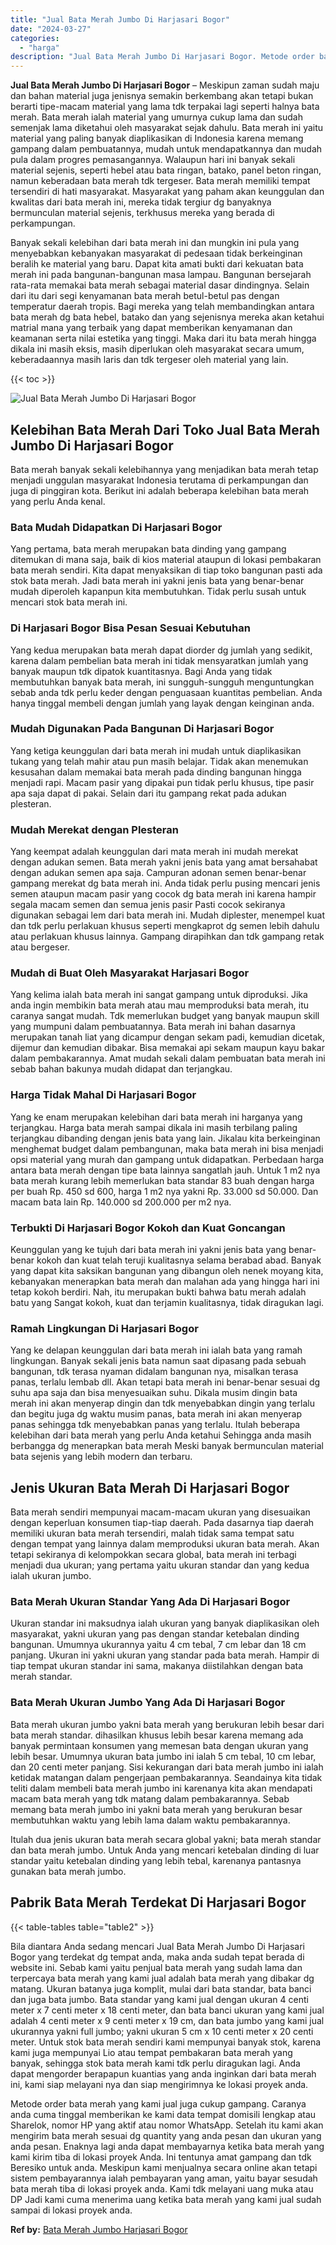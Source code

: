 ```yaml
---
title: "Jual Bata Merah Jumbo Di Harjasari Bogor"
date: "2024-03-27"
categories: 
  - "harga"
description: "Jual Bata Merah Jumbo Di Harjasari Bogor. Metode order bata merah yang kami jual juga cukup gampang. Caranya anda cuma tinggal memberikan ke kami data tempat..."
---
```


**Jual Bata Merah Jumbo Di Harjasari Bogor** – Meskipun zaman sudah maju dan bahan material juga jenisnya semakin berkembang akan tetapi bukan berarti tipe-macam material yang lama tdk terpakai lagi seperti halnya bata merah. Bata merah ialah material yang umurnya cukup lama dan sudah semenjak lama diketahui oleh masyarakat sejak dahulu. Bata merah ini yaitu material yang paling banyak diaplikasikan di Indonesia karena memang gampang dalam pembuatannya, mudah untuk mendapatkannya dan mudah pula dalam progres pemasangannya. Walaupun hari ini banyak sekali material sejenis, seperti hebel atau bata ringan, batako, panel beton ringan, namun keberadaan bata merah tdk tergeser. Bata merah memiliki tempat tersendiri di hati masyarakat. Masyarakat yang paham akan keunggulan dan kwalitas dari bata merah ini, mereka tidak tergiur dg banyaknya bermunculan material sejenis, terkhusus mereka yang berada di perkampungan.

Banyak sekali kelebihan dari bata merah ini dan mungkin ini pula yang menyebabkan kebanyakan masyarakat di pedesaan tidak berkeinginan beralih ke material yang baru. Dapat kita amati bukti dari kekuatan bata merah ini pada bangunan-bangunan masa lampau. Bangunan bersejarah rata-rata memakai bata merah sebagai material dasar dindingnya. Selain dari itu dari segi kenyamanan bata merah betul-betul pas dengan temperatur daerah tropis. Bagi mereka yang telah membandingkan antara bata merah dg bata hebel, batako dan yang sejenisnya mereka akan ketahui matrial mana yang terbaik yang dapat memberikan kenyamanan dan keamanan serta nilai estetika yang tinggi. Maka dari itu bata merah hingga dikala ini masih eksis, masih diperlukan oleh masyarakat secara umum, keberadaannya masih laris dan tdk tergeser oleh material yang lain.

{{< toc >}}

![Jual Bata Merah Jumbo Di Harjasari Bogor](/images/jual-bata-merah-34.png)

## Kelebihan Bata Merah Dari Toko Jual Bata Merah Jumbo Di Harjasari Bogor

Bata merah banyak sekali kelebihannya yang menjadikan bata merah tetap menjadi unggulan masyarakat Indonesia terutama di perkampungan dan juga di pinggiran kota. Berikut ini adalah beberapa kelebihan bata merah yang perlu Anda kenal.

### Bata Mudah Didapatkan Di Harjasari Bogor

Yang pertama, bata merah merupakan bata dinding yang gampang ditemukan di mana saja, baik di kios material ataupun di lokasi pembakaran bata merah sendiri. Kita dapat menyaksikan di tiap toko bangunan pasti ada stok bata merah. Jadi bata merah ini yakni jenis bata yang benar-benar mudah diperoleh kapanpun kita membutuhkan. Tidak perlu susah untuk mencari stok bata merah ini.

### Di Harjasari Bogor Bisa Pesan Sesuai Kebutuhan

Yang kedua merupakan bata merah dapat diorder dg jumlah yang sedikit, karena dalam pembelian bata merah ini tidak mensyaratkan jumlah yang banyak maupun tdk dipatok kuantitasnya. Bagi Anda yang tidak membutuhkan banyak bata merah, ini sungguh-sungguh menguntungkan sebab anda tdk perlu keder dengan penguasaan kuantitas pembelian. Anda hanya tinggal membeli dengan jumlah yang layak dengan keinginan anda.

### Mudah Digunakan Pada Bangunan Di Harjasari Bogor

Yang ketiga keunggulan dari bata merah ini mudah untuk diaplikasikan tukang yang telah mahir atau pun masih belajar. Tidak akan menemukan kesusahan dalam memakai bata merah pada dinding bangunan hingga menjadi rapi. Macam pasir yang dipakai pun tidak perlu khusus, tipe pasir apa saja dapat di pakai. Selain dari itu gampang rekat pada adukan plesteran.

### Mudah Merekat dengan Plesteran

Yang keempat adalah keunggulan dari mata merah ini mudah merekat dengan adukan semen. Bata merah yakni jenis bata yang amat bersahabat dengan adukan semen apa saja. Campuran adonan semen benar-benar gampang merekat dg bata merah ini. Anda tidak perlu pusing mencari jenis semen ataupun macam pasir yang cocok dg bata merah ini karena hampir segala macam semen dan semua jenis pasir Pasti cocok sekiranya digunakan sebagai lem dari bata merah ini. Mudah diplester, menempel kuat dan tdk perlu perlakuan khusus seperti mengkaprot dg semen lebih dahulu atau perlakuan khusus lainnya. Gampang dirapihkan dan tdk gampang retak atau bergeser.

### Mudah di Buat Oleh Masyarakat Harjasari Bogor

Yang kelima ialah bata merah ini sangat gampang untuk diproduksi. Jika anda ingin membikin bata merah atau mau memproduksi bata merah, itu caranya sangat mudah. Tdk memerlukan budget yang banyak maupun skill yang mumpuni dalam pembuatannya. Bata merah ini bahan dasarnya merupakan tanah liat yang dicampur dengan sekam padi, kemudian dicetak, dijemur dan kemudian dibakar. Bisa memakai api sekam maupun kayu bakar dalam pembakarannya. Amat mudah sekali dalam pembuatan bata merah ini sebab bahan bakunya mudah didapat dan terjangkau.

### Harga Tidak Mahal Di Harjasari Bogor

Yang ke enam merupakan kelebihan dari bata merah ini harganya yang terjangkau. Harga bata merah sampai dikala ini masih terbilang paling terjangkau dibanding dengan jenis bata yang lain. Jikalau kita berkeinginan menghemat budget dalam pembangunan, maka bata merah ini bisa menjadi opsi material yang murah dan gampang untuk didapatkan. Perbedaan harga antara bata merah dengan tipe bata lainnya sangatlah jauh. Untuk 1 m2 nya bata merah kurang lebih memerlukan bata standar 83 buah dengan harga per buah Rp. 450 sd 600, harga 1 m2 nya yakni Rp. 33.000 sd 50.000. Dan macam bata lain Rp. 140.000 sd 200.000 per m2 nya.

### Terbukti Di Harjasari Bogor Kokoh dan Kuat Goncangan

Keunggulan yang ke tujuh dari bata merah ini yakni jenis bata yang benar-benar kokoh dan kuat telah teruji kualitasnya selama berabad abad. Banyak yang dapat kita saksikan bangunan yang dibangun oleh nenek moyang kita, kebanyakan menerapkan bata merah dan malahan ada yang hingga hari ini tetap kokoh berdiri. Nah, itu merupakan bukti bahwa batu merah adalah batu yang Sangat kokoh, kuat dan terjamin kualitasnya, tidak diragukan lagi.

### Ramah Lingkungan Di Harjasari Bogor

Yang ke delapan keunggulan dari bata merah ini ialah bata yang ramah lingkungan. Banyak sekali jenis bata namun saat dipasang pada sebuah bangunan, tdk terasa nyaman didalam bangunan nya, misalkan terasa panas, terlalu lembab dll. Akan tetapi bata merah ini benar-benar sesuai dg suhu apa saja dan bisa menyesuaikan suhu. Dikala musim dingin bata merah ini akan menyerap dingin dan tdk menyebabkan dingin yang terlalu dan begitu juga dg waktu musim panas, bata merah ini akan menyerap panas sehingga tdk menyebabkan panas yang terlalu. Itulah beberapa kelebihan dari bata merah yang perlu Anda ketahui Sehingga anda masih berbangga dg menerapkan bata merah Meski banyak bermunculan material bata sejenis yang lebih modern dan terbaru.

## Jenis Ukuran Bata Merah Di Harjasari Bogor

Bata merah sendiri mempunyai macam-macam ukuran yang disesuaikan dengan keperluan konsumen tiap-tiap daerah. Pada dasarnya tiap daerah memiliki ukuran bata merah tersendiri, malah tidak sama tempat satu dengan tempat yang lainnya dalam memproduksi ukuran bata merah. Akan tetapi sekiranya di kelompokkan secara global, bata merah ini terbagi menjadi dua ukuran; yang pertama yaitu ukuran standar dan yang kedua ialah ukuran jumbo.

### Bata Merah Ukuran Standar Yang Ada Di Harjasari Bogor

Ukuran standar ini maksudnya ialah ukuran yang banyak diaplikasikan oleh masyarakat, yakni ukuran yang pas dengan standar ketebalan dinding bangunan. Umumnya ukurannya yaitu 4 cm tebal, 7 cm lebar dan 18 cm panjang. Ukuran ini yakni ukuran yang standar pada bata merah. Hampir di tiap tempat ukuran standar ini sama, makanya diistilahkan dengan bata merah standar.

### Bata Merah Ukuran Jumbo Yang Ada Di Harjasari Bogor

Bata merah ukuran jumbo yakni bata merah yang berukuran lebih besar dari bata merah standar. dihasilkan khusus lebih besar karena memang ada banyak permintaan konsumen yang memesan bata dengan ukuran yang lebih besar. Umumnya ukuran bata jumbo ini ialah 5 cm tebal, 10 cm lebar, dan 20 centi meter panjang. Sisi kekurangan dari bata merah jumbo ini ialah ketidak matangan dalam pengerjaan pembakarannya. Seandainya kita tidak teliti dalam membeli bata merah jumbo ini karenanya kita akan mendapati macam bata merah yang tdk matang dalam pembakarannya. Sebab memang bata merah jumbo ini yakni bata merah yang berukuran besar membutuhkan waktu yang lebih lama dalam waktu pembakarannya.

Itulah dua jenis ukuran bata merah secara global yakni; bata merah standar dan bata merah jumbo. Untuk Anda yang mencari ketebalan dinding di luar standar yaitu ketebalan dinding yang lebih tebal, karenanya pantasnya gunakan bata merah jumbo.

## Pabrik Bata Merah Terdekat Di Harjasari Bogor

{{< table-tables table="table2" >}}

Bila diantara Anda sedang mencari Jual Bata Merah Jumbo Di Harjasari Bogor yang terdekat dg tempat anda, maka anda sudah tepat berada di website ini. Sebab kami yaitu penjual bata merah yang sudah lama dan terpercaya bata merah yang kami jual adalah bata merah yang dibakar dg matang. Ukuran batanya juga komplit, mulai dari bata standar, bata banci dan juga bata jumbo. Bata standar yang kami jual dengan ukuran 4 centi meter x 7 centi meter x 18 centi meter, dan bata banci ukuran yang kami jual adalah 4 centi meter x 9 centi meter x 19 cm, dan bata jumbo yang kami jual ukurannya yakni full jumbo; yakni ukuran 5 cm x 10 centi meter x 20 centi meter. Untuk stok bata merah sendiri kami mempunyai banyak stok, karena kami juga mempunyai Lio atau tempat pembakaran bata merah yang banyak, sehingga stok bata merah kami tdk perlu diragukan lagi. Anda dapat mengorder berapapun kuantias yang anda inginkan dari bata merah ini, kami siap melayani nya dan siap mengirimnya ke lokasi proyek anda.

Metode order bata merah yang kami jual juga cukup gampang. Caranya anda cuma tinggal memberikan ke kami data tempat domisili lengkap atau Sharelok, nomor HP yang aktif atau nomor WhatsApp. Setelah itu kami akan mengirim bata merah sesuai dg quantity yang anda pesan dan ukuran yang anda pesan. Enaknya lagi anda dapat membayarnya ketika bata merah yang kami kirim tiba di lokasi proyek Anda. Ini tentunya amat gampang dan tdk Beresiko untuk anda. Meskipun kami menjualnya secara online akan tetapi sistem pembayarannya ialah pembayaran yang aman, yaitu bayar sesudah bata merah tiba di lokasi proyek anda. Kami tdk melayani uang muka atau DP Jadi kami cuma menerima uang ketika bata merah yang kami jual sudah sampai di lokasi proyek anda.

**Ref by:** [Bata Merah Jumbo Harjasari Bogor](https://id.wikipedia.org/wiki/Bata)
